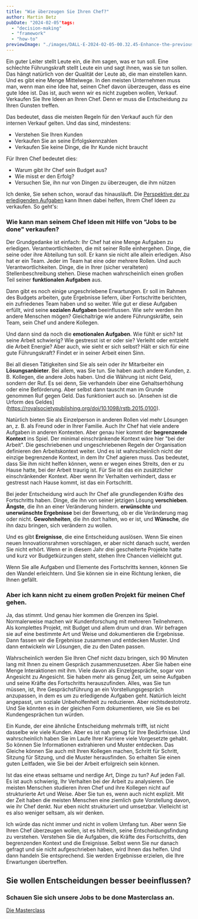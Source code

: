 ```yaml
---
title: "Wie überzeugen Sie Ihren Chef?"
author: Martin Betz
pubDate: "2024-02-05"tags:
  - "decision-making"
  - "framework"
  - "how-to"
previewImage: "./images/DALL·E-2024-02-05-00.32.45-Enhance-the-previous-scene-with-clearer-more-detailed-faces-on-both-the-employee-and-the-boss.-The-employee-is-confidently-explaining-a-new-proposal.webp"
---
```


Ein guter Leiter stellt Leute ein, die ihm sagen, was er tun soll. Eine schlechte Führungskraft stellt Leute ein und sagt ihnen, was sie tun sollen. Das hängt natürlich von der Qualität der Leute ab, die man einstellen kann. Und es gibt eine Menge Mittelwege. In den meisten Unternehmen muss man, wenn man eine Idee hat, seinen Chef davon überzeugen, dass es eine gute Idee ist. Das ist, auch wenn wir es nicht zugeben wollen, Verkauf. Verkaufen Sie Ihre Ideen an Ihren Chef. Denn er muss die Entscheidung zu Ihren Gunsten treffen.

Das bedeutet, dass die meisten Regeln für den Verkauf auch für den internen Verkauf gelten. Und das sind, mindestens:

- Verstehen Sie Ihren Kunden
- Verkaufen Sie an seine Erfolgskennzahlen
- Verkaufen Sie keine Dinge, die Ihr Kunde nicht braucht

Für Ihren Chef bedeutet dies:

- Warum gibt Ihr Chef sein Budget aus?
- Wie misst er den Erfolg?
- Versuchen Sie, ihn nur von Dingen zu überzeugen, die ihm nützen

Ich denke, Sie sehen schon, worauf das hinausläuft. Die [Perspektive der zu erledigenden Aufgaben](/blog/verstehen-die-zu-erledigenden-Aufgaben-Perspektive/) kann Ihnen dabei helfen, Ihrem Chef Ideen zu verkaufen. So geht's:

### Wie kann man seinem Chef Ideen mit Hilfe von "Jobs to be done" verkaufen?

Der Grundgedanke ist einfach: Ihr Chef hat eine Menge Aufgaben zu erledigen. Verantwortlichkeiten, die mit seiner Rolle einhergehen. Dinge, die seine oder ihre Abteilung tun soll. Er kann sie nicht alle allein erledigen. Also hat er ein Team. Jeder im Team hat eine oder mehrere Rollen. Und auch Verantwortlichkeiten. Dinge, die in Ihrer (sicher veralteten) Stellenbeschreibung stehen. Diese machen wahrscheinlich einen großen Teil seiner **funktionalen Aufgaben** aus.

Dann gibt es noch einige ungeschriebene Erwartungen. Er soll im Rahmen des Budgets arbeiten, gute Ergebnisse liefern, über Fortschritte berichten, ein zufriedenes Team haben und so weiter. Wie gut er diese Aufgaben erfüllt, wird seine **sozialen Aufgaben** beeinflussen. Wie sehr werden ihn andere Menschen mögen? Gleichaltrige wie andere Führungskräfte, sein Team, sein Chef und andere Kollegen.

Und dann sind da noch die **emotionalen Aufgaben**. Wie fühlt er sich? Ist seine Arbeit schwierig? Wie gestresst ist er oder sie? Verleiht oder entzieht die Arbeit Energie? Aber auch, wie sieht er sich selbst? Hält er sich für eine gute Führungskraft? Findet er in seiner Arbeit einen Sinn.

Bei all diesen Tätigkeiten sind Sie als sein oder ihr Mitarbeiter ein **Lösungsanbieter**. Bei allem, was Sie tun. Sie haben auch andere Kunden, z. B. Kollegen, die andere Jobs haben. Und die Währung ist nicht Geld, sondern der Ruf. Es sei denn, Sie verhandeln über eine Gehaltserhöhung oder eine Beförderung. Aber selbst dann tauscht man im Grunde genommen Ruf gegen Geld. Das funktioniert auch so. [Ansehen ist die Urform des Geldes] (https://royalsocietypublishing.org/doi/10.1098/rstb.2015.0100).

Natürlich bieten Sie als Einzelperson in anderen Rollen viel mehr Lösungen an, z. B. als Freund oder in Ihrer Familie. Auch Ihr Chef hat viele andere Aufgaben in anderen Kontexten. Aber genau hier kommt der **begrenzende Kontext** ins Spiel. Der minimal einschränkende Kontext wäre hier "bei der Arbeit". Die geschriebenen und ungeschriebenen Regeln der Organisation definieren den Arbeitskontext weiter. Und es ist wahrscheinlich nicht der einzige begrenzende Kontext, in dem Ihr Chef agieren muss. Das bedeutet, dass Sie ihm nicht helfen können, wenn er wegen eines Streits, den er zu Hause hatte, bei der Arbeit traurig ist. Für Sie ist das ein zusätzlicher einschränkender Kontext. Aber wenn Ihr Verhalten verhindert, dass er gestresst nach Hause kommt, ist das ein Fortschritt.

Bei jeder Entscheidung wird auch Ihr Chef alle grundlegenden Kräfte des Fortschritts haben. Dinge, die ihn von seiner jetzigen Lösung **verschieben**. **Ängste**, die ihn an einer Veränderung hindern. **erwünschte** und **unerwünschte Ergebnisse** bei der Bewertung, ob er die Veränderung mag oder nicht. **Gewohnheiten**, die ihn dort halten, wo er ist, und **Wünsche**, die ihn dazu bringen, sich verändern zu wollen.

Und es gibt **Ereignisse**, die eine Entscheidung auslösen. Wenn Sie einen neuen Innovationsrahmen vorschlagen, er aber nicht danach sucht, werden Sie nicht erhört. Wenn er in diesem Jahr drei gescheiterte Projekte hatte und kurz vor Budgetkürzungen steht, stehen Ihre Chancen vielleicht gut.

Wenn Sie alle Aufgaben und Elemente des Fortschritts kennen, können Sie den Wandel erleichtern. Und Sie können sie in eine Richtung lenken, die Ihnen gefällt.

### Aber ich kann nicht zu einem großen Projekt für meinen Chef gehen.

Ja, das stimmt. Und genau hier kommen die Grenzen ins Spiel. Normalerweise machen wir Kundenforschung mit mehreren Teilnehmern. Als komplettes Projekt, mit Budget und allem drum und dran. Wir befragen sie auf eine bestimmte Art und Weise und dokumentieren die Ergebnisse. Dann fassen wir die Ergebnisse zusammen und entdecken Muster. Und dann entwickeln wir Lösungen, die zu den Daten passen.

Wahrscheinlich werden Sie Ihren Chef nicht dazu bringen, sich 90 Minuten lang mit Ihnen zu einem Gespräch zusammenzusetzen. Aber Sie haben eine Menge Interaktionen mit ihm. Viele davon als Einzelgespräche, sogar von Angesicht zu Angesicht. Sie haben mehr als genug Zeit, um seine Aufgaben und seine Kräfte des Fortschritts herauszufinden. Alles, was Sie tun müssen, ist, Ihre Gesprächsführung an ein Vorstellungsgespräch anzupassen, in dem es um zu erledigende Aufgaben geht. Natürlich leicht angepasst, um soziale Unbeholfenheit zu reduzieren. Aber nichtsdestotrotz. Und Sie könnten es in der gleichen Form dokumentieren, wie Sie es bei Kundengesprächen tun würden.

Ein Kunde, der eine ähnliche Entscheidung mehrmals trifft, ist nicht dasselbe wie viele Kunden. Aber es ist nah genug für Ihre Bedürfnisse. Und wahrscheinlich haben Sie im Laufe Ihrer Karriere viele Vorgesetzte gehabt. So können Sie Informationen extrahieren und Muster entdecken. Das Gleiche können Sie auch mit Ihren Kollegen machen, Schritt für Schritt, Sitzung für Sitzung, und die Muster herausfinden. So erhalten Sie einen guten Leitfaden, wie Sie bei der Arbeit erfolgreich sein können.

Ist das eine etwas seltsame und nerdige Art, Dinge zu tun? Auf jeden Fall. Es ist auch schwierig, Ihr Verhalten bei der Arbeit zu analysieren. Die meisten Menschen studieren ihren Chef und ihre Kollegen nicht auf strukturierte Art und Weise. Aber Sie tun es, wenn auch nicht explizit. Mit der Zeit haben die meisten Menschen eine ziemlich gute Vorstellung davon, wie ihr Chef denkt. Nur eben nicht strukturiert und umsetzbar. Vielleicht ist es also weniger seltsam, als wir denken.

Ich würde das nicht immer und nicht in vollem Umfang tun. Aber wenn Sie Ihren Chef überzeugen wollen, ist es hilfreich, seine Entscheidungsfindung zu verstehen. Verstehen Sie die Aufgaben, die Kräfte des Fortschritts, den begrenzenden Kontext und die Ereignisse. Selbst wenn Sie nur danach gefragt und sie nicht aufgeschrieben haben, wird Ihnen das helfen. Und dann handeln Sie entsprechend. Sie werden Ergebnisse erzielen, die Ihre Erwartungen übertreffen.



## Sie wollen Entscheidungen besser beeinflussen?

### Schauen Sie sich unsere Jobs to be done Masterclass an.

[Die Masterclass](/services/mastering-jobs-to-be-done-online-workshop/)
